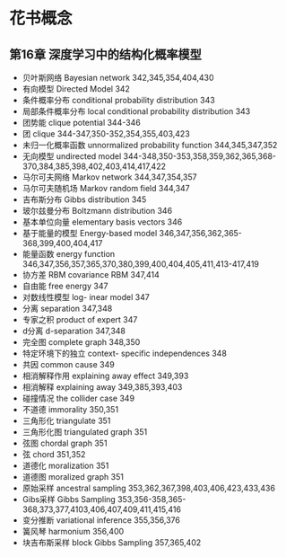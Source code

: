# 花书概念
## 第16章 深度学习中的结构化概率模型
 - 贝叶斯网络 Bayesian network 342,345,354,404,430
 - 有向模型 Directed Model 342
 - 条件概率分布 conditional probability distribution 343
 - 局部条件概率分布 local conditional probability distribution 343
 - 团势能 clique potential 344-346 
 - 团 clique 344-347,350-352,354,355,403,423
 - 未归一化概率函数 unnormalized probability function 344,345,347,352
 - 无向模型 undirected model 344-348,350-353,358,359,362,365,368-370,384,385,398,402,403,414,417,422
 - 马尔可夫网络 Markov network 344,347,354,357
 - 马尔可夫随机场 Markov random field 344,347
 - 吉布斯分布 Gibbs distribution 345
 - 玻尔兹曼分布 Boltzmann distribution 346
 - 基本单位向量 elementary basis vectors 346
 - 基于能量的模型 Energy-based model 346,347,356,362,365-368,399,400,404,417
 - 能量函数 energy function 346,347,356,357,365,370,380,399,400,404,405,411,413-417,419
 - 协方差 RBM covariance RBM 347,414
 - 自由能 free energy 347
 - 对数线性模型 log- inear model 347
 - 分离 separation 347,348
 - 专家之积 product of expert 347
 - d分离 d-separation 347,348
 - 完全图 complete graph 348,350
 - 特定环境下的独立 context- specific independences 348
 - 共因 common cause 349
 - 相消解释作用 explaining away effect 349,393
 - 相消解释 explaining away 349,385,393,403
 - 碰撞情况 the collider case 349
 - 不道德 immorality 350,351
 - 三角形化 triangulate 351
 - 三角形化图 triangulated graph 351
 - 弦图 chordal graph 351
 - 弦 chord 351,352
 - 道德化 moralization 351
 - 道德图 moralized graph 351
 - 原始采样 ancestral sampling 353,362,367,398,403,406,423,433,436
 - Gibs采样 Gibbs Sampling 353,356-358,365-368,373,377,4103,406,407,409,411,415,416
 - 变分推断 variational inference 355,356,376
 - 簧风琴 harmonium 356,400
 - 块吉布斯采样 block Gibbs Sampling 357,365,402
